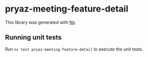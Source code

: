 # pryaz-meeting-feature-detail

This library was generated with [Nx](https://nx.dev).

## Running unit tests

Run `nx test pryaz-meeting-feature-detail` to execute the unit tests.
